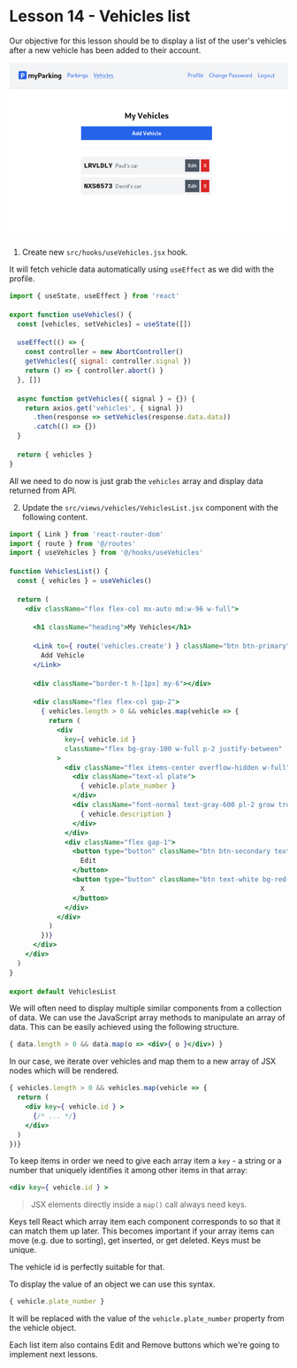 # Lesson 14 - Vehicles list

Our objective for this lesson should be to display a list of the user's vehicles after a new vehicle has been added to their account.

![Vehicles list](assets/vehicles-list.png)

1. Create new `src/hooks/useVehicles.jsx` hook.

It will fetch vehicle data automatically using `useEffect` as we did with the profile.

```jsx
import { useState, useEffect } from 'react'

export function useVehicles() {
  const [vehicles, setVehicles] = useState([])

  useEffect(() => {
    const controller = new AbortController()
    getVehicles({ signal: controller.signal })
    return () => { controller.abort() }
  }, [])

  async function getVehicles({ signal } = {}) {
    return axios.get('vehicles', { signal })
      .then(response => setVehicles(response.data.data))
      .catch(() => {})
  }

  return { vehicles }
}
```

All we need to do now is just grab the `vehicles` array and display data returned from API.

2. Update the `src/views/vehicles/VehiclesList.jsx` component with the following content.

```jsx
import { Link } from 'react-router-dom'
import { route } from '@/routes'
import { useVehicles } from '@/hooks/useVehicles'

function VehiclesList() {
  const { vehicles } = useVehicles()

  return (
    <div className="flex flex-col mx-auto md:w-96 w-full">

      <h1 className="heading">My Vehicles</h1>

      <Link to={ route('vehicles.create') } className="btn btn-primary">
        Add Vehicle
      </Link>

      <div className="border-t h-[1px] my-6"></div>

      <div className="flex flex-col gap-2">
        { vehicles.length > 0 && vehicles.map(vehicle => {
          return (
            <div
              key={ vehicle.id }
              className="flex bg-gray-100 w-full p-2 justify-between"
            >
              <div className="flex items-center overflow-hidden w-full">
                <div className="text-xl plate">
                  { vehicle.plate_number }
                </div>
                <div className="font-normal text-gray-600 pl-2 grow truncate">
                  { vehicle.description }
                </div>
              </div>
              <div className="flex gap-1">
                <button type="button" className="btn btn-secondary text-sm">
                  Edit
                </button>
                <button type="button" className="btn text-white bg-red-600 hover:bg-red-500 text-sm">
                  X
                </button>
              </div>
            </div>
          )
        })}
      </div>
    </div>
  )
}

export default VehiclesList
```

We will often need to display multiple similar components from a collection of data. We can use the JavaScript array methods to manipulate an array of data. This can be easily achieved using the following structure.

```jsx
{ data.length > 0 && data.map(o => <div>{ o }</div>) }
```

In our case, we iterate over vehicles and map them to a new array of JSX nodes which will be rendered.

```jsx
{ vehicles.length > 0 && vehicles.map(vehicle => {
  return (
    <div key={ vehicle.id } >
      {/* ... */}
    </div>
  )
})}
```

To keep items in order we need to give each array item a `key` - a string or a number that uniquely identifies it among other items in that array:

```jsx
<div key={ vehicle.id } >
```

> JSX elements directly inside a `map()` call always need keys.

Keys tell React which array item each component corresponds to so that it can match them up later. This becomes important if your array items can move (e.g. due to sorting), get inserted, or get deleted. Keys must be unique.

The vehicle id is perfectly suitable for that.

To display the value of an object we can use this syntax.

```jsx
{ vehicle.plate_number }
```

It will be replaced with the value of the `vehicle.plate_number` property from the vehicle object.

Each list item also contains Edit and Remove buttons which we're going to implement next lessons.
